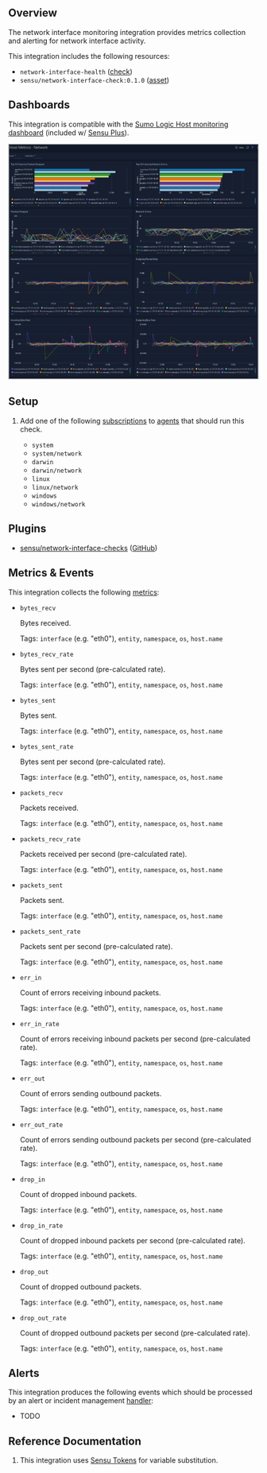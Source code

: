 ## Overview

<!-- Sensu Integration description; supports markdown -->

The network interface monitoring integration provides metrics collection and alerting for network interface activity.

<!-- Provide a high level overview of the integration contents (e.g. checks, filters, mutators, handlers, assets, etc) -->

This integration includes the following resources:

* `network-interface-health` ([check])
* `sensu/network-interface-check:0.1.0` ([asset])

## Dashboards

<!-- List of supported dashboards w/ screenshots (supports png, jpeg, and gif images; relative paths only; e.g. `![](img/dashboard-1.png)` )-->

This integration is compatible with the [Sumo Logic Host monitoring dashboard][sumo-host-dashboard-link] (included w/ [Sensu Plus][sensu-plus]).

![](img/dashboard.png)

## Setup

<!-- Sensu Integration setup instructions, including Sensu agent configuration and external component configuration -->
<!-- EXAMPLE: what configuration (if any) is required in a third-party service to enable monitoring? -->

1. Add one of the following [subscriptions] to [agents] that should run this check.

   * `system`
   * `system/network`
   * `darwin`
   * `darwin/network`
   * `linux`
   * `linux/network`
   * `windows`
   * `windows/network`

## Plugins

<!-- Links to any Sensu Integration dependencies (i.e. Sensu Plugins) -->

- [sensu/network-interface-checks][network-interface-checks-bonsai] ([GitHub][network-interface-checks-github])

## Metrics & Events

<!-- List of all metrics or events collected by this integration. -->

This integration collects the following [metrics]:

* `bytes_recv`

  Bytes received.

  Tags: `interface` (e.g. "eth0"), `entity`, `namespace`, `os`, `host.name`

* `bytes_recv_rate`

  Bytes sent per second (pre-calculated rate).

  Tags: `interface` (e.g. "eth0"), `entity`, `namespace`, `os`, `host.name`

* `bytes_sent`

  Bytes sent.

  Tags: `interface` (e.g. "eth0"), `entity`, `namespace`, `os`, `host.name`

* `bytes_sent_rate`

  Bytes sent per second (pre-calculated rate).

  Tags: `interface` (e.g. "eth0"), `entity`, `namespace`, `os`, `host.name`

* `packets_recv`

  Packets received.

  Tags: `interface` (e.g. "eth0"), `entity`, `namespace`, `os`, `host.name`

* `packets_recv_rate`

  Packets received per second (pre-calculated rate).

  Tags: `interface` (e.g. "eth0"), `entity`, `namespace`, `os`, `host.name`

* `packets_sent`

  Packets sent.

  Tags: `interface` (e.g. "eth0"), `entity`, `namespace`, `os`, `host.name`

* `packets_sent_rate`

  Packets sent per second (pre-calculated rate).

  Tags: `interface` (e.g. "eth0"), `entity`, `namespace`, `os`, `host.name`

* `err_in`

  Count of errors receiving inbound packets.

  Tags: `interface` (e.g. "eth0"), `entity`, `namespace`, `os`, `host.name`

* `err_in_rate`

  Count of errors receiving inbound packets per second (pre-calculated rate).

  Tags: `interface` (e.g. "eth0"), `entity`, `namespace`, `os`, `host.name`

* `err_out`

  Count of errors sending outbound packets.

  Tags: `interface` (e.g. "eth0"), `entity`, `namespace`, `os`, `host.name`

* `err_out_rate`

  Count of errors sending outbound packets per second (pre-calculated rate).

  Tags: `interface` (e.g. "eth0"), `entity`, `namespace`, `os`, `host.name`

* `drop_in`

  Count of dropped inbound packets.

  Tags: `interface` (e.g. "eth0"), `entity`, `namespace`, `os`, `host.name`

* `drop_in_rate`

  Count of dropped inbound packets per second (pre-calculated rate).

  Tags: `interface` (e.g. "eth0"), `entity`, `namespace`, `os`, `host.name`

* `drop_out`

  Count of dropped outbound packets.

  Tags: `interface` (e.g. "eth0"), `entity`, `namespace`, `os`, `host.name`

* `drop_out_rate`

  Count of dropped outbound packets per second (pre-calculated rate).

  Tags: `interface` (e.g. "eth0"), `entity`, `namespace`, `os`, `host.name`

## Alerts

<!-- List of all alerts generated by this integration. -->

This integration produces the following events which should be processed by an alert or incident management [handler]:

* TODO

## Reference Documentation

<!-- Please provide links to any relevant reference documentation to help users learn more and/or troubleshoot this integration; specifically including any third-party software documentation. -->

1. This integration uses [Sensu Tokens][tokens] for variable substitution.

<!-- Links -->
[check]: https://docs.sensu.io/sensu-go/latest/observability-pipeline/observe-schedule/checks/
[asset]: https://docs.sensu.io/sensu-go/latest/plugins/assets/
[subscriptions]: https://docs.sensu.io/sensu-go/latest/observability-pipeline/observe-schedule/subscriptions/
[agents]: https://docs.sensu.io/sensu-go/latest/observability-pipeline/observe-schedule/agent/
[annotation]: https://docs.sensu.io/sensu-go/latest/observability-pipeline/observe-schedule/agent/#general-configuration-flags
[plugins]: https://docs.sensu.io/sensu-go/latest/plugins/
[metrics]: https://docs.sensu.io/sensu-go/latest/observability-pipeline/observe-schedule/metrics/
[handler]: https://docs.sensu.io/sensu-go/latest/observability-pipeline/observe-process/handlers/
[secret]: https://docs.sensu.io/sensu-go/latest/operations/manage-secrets/secrets/
[secrets]: https://docs.sensu.io/sensu-go/latest/operations/manage-secrets/secrets/
[tokens]: https://docs.sensu.io/sensu-go/latest/observability-pipeline/observe-schedule/tokens/
[sensu-plus]: https://sensu.io/features/analytics
[sumo-host-dashboard-link]: https://www.sumologic.com/application/host-and-process-metrics/
[network-interface-checks-bonsai]: https://bonsai.sensu.io/assets/sensu/network-interface-checks
[network-interface-checks-github]: https://github.com/sensu/network-interface-checks
